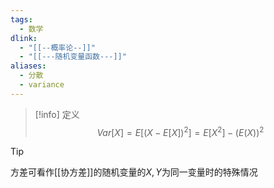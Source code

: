 ```yaml
---
tags:
  - 数学
dlink:
  - "[[--概率论--]]"
  - "[[---随机变量函数---]]"
aliases:
  - 分散
  - variance
---
```

>[!info] 定义
> $$
> Var[X]=E[(X-E[X])^{2}]=E[X^{2}]-(E(X))^{2}
> $$

>[!tip]
方差可看作[[协方差]]的随机变量的$X,Y$为同一变量时的特殊情况

